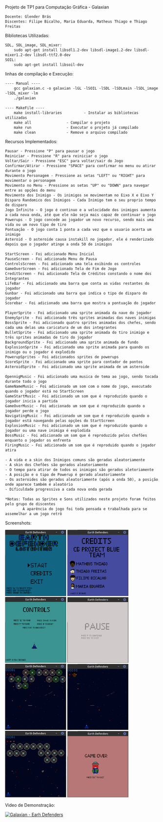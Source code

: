 Projeto de TP1 para Computação Gráfica - Galaxian

	Docente: Glender Brás
	Discentes: Filipe Bicalho, Maria Eduarda, Matheus Thiago e Thiago Freitas


Bibliotecas Utilizadas:

	SDL, SDL_image, SDL_mixer: 
		sudo apt-get install libsdl1.2-dev libsdl-image1.2-dev libsdl-mixer1.2-dev libsdl-ttf2.0-dev 
	SOIL: 
		sudo apt-get install libsoil-dev


linhas de compilação e Execução:

	---- Manual ----
		gcc galaxian.c -o galaxian -lGL -lSOIL -lSDL -lSDLmain -lSDL_image -lSDL_mixer -lm
		./galaxian

	---- MakeFile ----
		make install-libraries  		- Instalar as bibliotecas utilizadas
		make all				- Compilar o projeto
		make run				- Executar o projeto já compilado
		make clean				- Remove o arquivo compilado


Recursos Implementados:

	Pausar - Pressione "P" para pausar o jogo
	Reiniciar - Pressione "R" para reiniciar o jogo
	Voltar/Sair - Pressione "ESC" para voltar/sair do Jogo
	Confirmar/Atirar - Pressione "SPACE" para confirmar no menu ou atirar durante o jogo
	Movimento Personagem - Pressione as setas "LEFT" ou "RIGHT" para movimentar o personagem
	Movimento no Menu - Pressione as setas "UP" ou "DOWN" para navegar entre as opções do menu
	Movimento dos Inimigo - Os inimigos se movimentam no Eixo X e Eixo Y
	Disparo Randomico dos Inimigos - Cada Inimigo tem o seu proprio tempo de disparo
	Jogo Infinito - O jogo é continuo e a velocidade dos inimigos aumenta a cada nova onda, até que ele não seja mais capaz de continuar o jogo
	Powerups - O jogo concede ao jogador um novo recurso, sendo mais uma vida ou um novo tipo de tiro
	Pontuação - O jogo conta 1 ponto a cada vez que o usuario acerta um inimigo
	Asteroid - O asteroide causa instakill no jogador, ele é renderizado depois que o jogador atinge a onda 50 de inimigos

	StartScreen - Foi adicionado Menu Inicial
	PauseScreen - Foi adicionado Menu de Pausa
	ControlsScreen - Foi adicionado uma tela exibindo os controles
	GameOverScreen - Foi adicionado Tela de Fim de Jogo
	CreditScreen - Foi adicionado Tela de Créditos constando o nome dos Integrantes
	LifeBar	- Foi adicionado uma barra que conta as vidas restantes do jogador
	Gunbar - Foi adicionado uma barra que indica o tipo de disparo do jogador
	Scorebar - Foi adicionado uma barra que mostra a pontuação do jogador

	PlayerSprite - Foi adicionado uma sprite animada da nave do jogador
	EnemySprite - Foi adicionado três sprites animadas das naves inimigas
	BossSprite - Foi adicionado quatro sprites animadas dos chefes, sendo cada uma delas uma caricatura de um dos integrantes
	BulletSprite - Foi adicionado uma sprite animada do tiro inimigo e três sprites animadas de tiro do jogador
	BackgroundSprite - Foi adicionado uma sprite animada de fundo 
	ExplosionSprite - Foi adicionado uma sprite animada para quando os inimigo ou o jogador é explodido
	PowerupSprites - Foi adicionados sprites de powerups
	ScoreSprite - Foi adicionado uma sprite para contador de pontos
	AsteroidSprite - Foi adicionado uma sprite animada de um asteroide

	OpennigMusic - Foi adicionado uma musica de tema ao jogo, sendo tocada durante todo o jogo
	GameNameMusic - Foi adicionado um som com o nome do jogo, executado quando o jogador está no StartScreen
	GameStartMusic - Foi adicionado um som que é reproduzido quando o jogador inicia a partida
	GameOverMusic - Foi adicionado um som que é reproduzido quando o jogador perde o jogo
	NavigatingMusic - Foi adicionado um som que é reproduzido quando o jogador está navegando pelas opções do StartScreen
	ExplosionMusic - Foi adicionado um som que é reproduzido quando o jogador ou uma nave inimiga é explodida
	BossMusic - Foi adicionado um som que é reproduzido pelos chefões enquanto o jogador os enfrenta
	FiringMusic - Foi adicionado um som que é reproduido quando o jogador atira

	- A vida e a skin dos Inimigos comuns são geradas aleatoriamente
	- A skin dos Chefões são gerados aleatoriamente
	- O tempo para atirar de todos os inimigos são gerados aletoriamente
	- A posição e o tipo de Powerup é gerado aleatoriamente
	- Os asteroides são gerados aleatoriamente (após a onda 50), a posição onde aparece também é aleatório
	- Dificuldade progressiva a cada nova onda gerada
	
	*Notas: Todas as Sprites e Sons utilizados neste projeto foram feitos pelo grupo de discentes
			A aparência do jogo foi toda pensada e trabalhada para se assemelhar a um jogo retrô

Screenshots:

<img src="https://github.com/matheustheus27/galaxian-EarthDefenders/blob/master/Screenshots/StartScreen.png" alt="Tela Inicial" width="200"/> <img src="https://github.com/matheustheus27/galaxian-EarthDefenders/blob/master/Screenshots/Credits.png" alt="Tela de Créditos" width="200"/> <img src="https://github.com/matheustheus27/galaxian-EarthDefenders/blob/master/Screenshots/ControlsScreen.png" alt="Tela de Comandos" width="200"/> <img src="https://github.com/matheustheus27/galaxian-EarthDefenders/blob/master/Screenshots/PauseScreen.png" alt="Tela de Pausa" width="200"/> <img src="https://github.com/matheustheus27/galaxian-EarthDefenders/blob/master/Screenshots/GameScreen.png" alt="Jogo com Inimigos Comuns" width="200"/> <img src="https://github.com/matheustheus27/galaxian-EarthDefenders/blob/master/Screenshots/GameScreenBoss.png" alt="Jogo com um Chefão" width="200"/> <img src="https://github.com/matheustheus27/galaxian-EarthDefenders/blob/master/Screenshots/Asteroid.png" alt="Jogo com o Asteroide" width="200"/> <img src="https://github.com/matheustheus27/galaxian-EarthDefenders/blob/master/Screenshots/GameOverScreen.png" alt="Tela de Game Over" width="200"/>

Video de Demonstração:

[![Galaxian - Earh Defenders](https://uploaddeimagens.com.br/images/003/103/045/original/Captura_de_tela_de_2021-02-26_17-44-17.png?1614372276)](https://youtu.be/2Ep6ASILU1Q)
